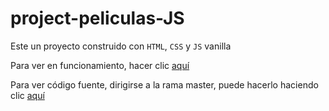 # project-peliculas-JS

Este un proyecto construido con `HTML`, `CSS` y `JS` vanilla 

Para ver en funcionamiento, hacer clic [aquí][1]

Para ver código fuente, dirigirse a la rama master, puede hacerlo haciendo clic [aquí][2]

[1]: https://movies-macosta08.netlify.app
[2]: https://github.com/macosta08/JS-vanilla-calculadora/tree/master
